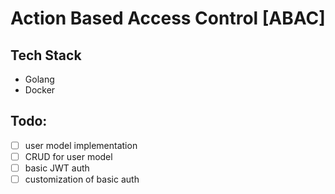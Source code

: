 # Action Based Access Control [ABAC]


## Tech Stack
- Golang
- Docker


## Todo:
- [ ] user model implementation
- [ ] CRUD for user model
- [ ] basic JWT auth
- [ ] customization of basic auth

